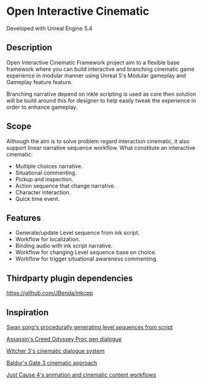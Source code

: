 # Open Interactive Cinematic

Developed with Unreal Engine 5.4

## Description

Open Interactive Cinematic Framework project aim to a flexible base framework where you can build interactive and branching cinematic game experience in modular manner using Unreal 5's Modular gameplay and Gameplay feature feature.

Branching narrative depend on inkle scripting is used as core then solution will be build around this for designer to help easily tweak the experience in order to enhance gameplay.

## Scope

Although the aim is to solve problem regard interaction cinematic, it also support linear narrative sequence workflow.
What constitute an interactive cinematic:

- Multiple choices narrative.
- Situational commenting.
- Pickup and inspection.
- Action sequence that change narrative.
- Character interaction.
- Quick time event.

## Features

- Generate/update Level sequence from ink script.
- Workflow for localization.
- Binding audio with ink script narrative.
- Workflow for changing Level sequence base on choice.
- Workflow for trigger situational awareness commenting.

## Thirdparty plugin dependencies
https://github.com/JBenda/inkcpp

## Inspiration

[Swan song's procedurally generating level sequences from script](https://www.youtube.com/watch?v=CAgTjb_8GFo)

[Assassin's Creed Odyssey Proc gen dialogue](https://www.youtube.com/watch?v=DFM5zbekZ7c)

[Witcher 3's cinematic dialogue system](https://www.youtube.com/watch?v=chf3REzAjgI)

[Baldur's Gate 3 cinematic approach](https://www.youtube.com/watch?v=MdmY9Mt-vz8&t=1382s)

[Just Cause 4's animation and cinematic content workflows](https://www.youtube.com/watch?v=MQjCYQb_pFU)